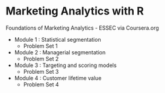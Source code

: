 # Marketing Analytics with R
Foundations of Marketing Analytics - ESSEC via Coursera.org

- Module 1 : Statistical segmentation
    - Problem Set 1  
- Module 2 : Managerial segmentation
    - Problem Set 2   
- Module 3 : Targeting and scoring models
    - Problem Set 3  
- Module 4 : Customer lifetime value
    - Problem Set 4   
